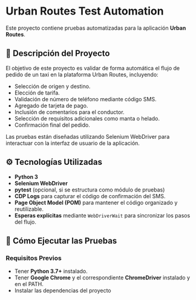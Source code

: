 # Urban Routes Test Automation

Este proyecto contiene pruebas automatizadas para la aplicación **Urban Routes**.

## 📌 Descripción del Proyecto

El objetivo de este proyecto es validar de forma automática el flujo de pedido de un taxi en la plataforma Urban Routes, incluyendo:

- Selección de origen y destino.
- Elección de tarifa.
- Validación de número de teléfono mediante código SMS.
- Agregado de tarjeta de pago.
- Inclusión de comentarios para el conductor.
- Selección de requisitos adicionales como manta o helado.
- Confirmación final del pedido.

Las pruebas están diseñadas utilizando Selenium WebDriver para interactuar con la interfaz de usuario de la aplicación.

## ⚙️ Tecnologías Utilizadas

- **Python 3**
- **Selenium WebDriver**
- **pytest** (opcional, si se estructura como módulo de pruebas)
- **CDP Logs** para capturar el código de confirmación del SMS.
- **Page Object Model (POM)** para mantener el código organizado y reutilizable.
- **Esperas explícitas** mediante `WebDriverWait` para sincronizar los pasos del flujo.

## 🧪 Cómo Ejecutar las Pruebas

### Requisitos Previos

- Tener **Python 3.7+** instalado.
- Tener **Google Chrome** y el correspondiente **ChromeDriver** instalado y en el PATH.
- Instalar las dependencias del proyecto 


